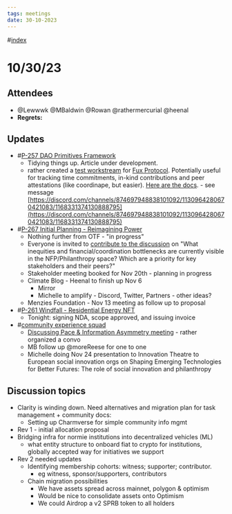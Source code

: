 ```yaml
---
tags: meetings
date: 30-10-2023
---
```

#[index](notes/general-circle/old-gc-meetings/index.md) 
# 10/30/23
## Attendees
- @Lewwwk @MBaldwin @Rowan  @rathermercurial @heenal 
- **Regrets:** 

## Updates 
- #[P-257 DAO Primitives Framework](P-257%20DAO%20Primitives%20Framework)
	- Tidying things up. Article under development.
	- rather created a [test workstream]([https://fux.gg/workstream/21/](https://fux.gg/workstream/21/)) for [Fux Protocol]([https://fux.gg/](https://fux.gg/)). Potentially useful for tracking time commitments, in-kind contributions and peer attestations (like coordinape, but easier). [Here are the docs]([https://docs.fux.gg/](https://docs.fux.gg/)). - see message [https://discord.com/channels/874697948838101092/1130964280670421083/1168331374130888795](https://discord.com/channels/874697948838101092/1130964280670421083/1168331374130888795)  
- #[P-267 Initial Planning - Reimagining Power](P-267%20Initial%20Planning%20-%20Reimagining%20Power)
	-  Nothing further from OTF - "in progress"
	- Everyone is invited to [contribute to the discussion](https://discord.com/channels/874697948838101092/1130964280670421083/1164925761577308220) on "What inequities and financial/coordination bottlenecks are currently visible in the NFP/Philanthropy space? Which are a priority for key stakeholders and their peers?"
	- Stakeholder meeting booked for Nov 20th - planning in progress
	- Climate Blog - Heenal to finish up Nov 6
		- Mirror 
		- Michelle to amplify - Discord, Twitter, Partners - other ideas?
	- Menzies Foundation - Nov 13 meeting as follow up to proposal
- #[P-261 Windfall - Residential Energy NFT](P-261%20Windfall%20-%20Residential%20Energy%20NFT)
	- Tonight: signing NDA, scope approved, and issuing invoice
- #[community experience squad](/notes/archive/clarity/Tags/community%20experience%20squad.md) 
	- [Discussing Pace & Information Asymmetry meeting](https://app.charmverse.io/superbenefit/discussing-pace-information-superbenefit-1810674152890046) - rather organized a convo 
	- MB follow up @moreReese for one to one
	- Michelle doing Nov 24 presentation to Innovation Theatre to European social innovation orgs on Shaping Emerging Technologies for Better Futures: The role of social innovation and philanthropy

## Discussion topics
- Clarity is winding down. Need alternatives and migration plan for task management + community docs:
	- Setting up Charmverse for simple community info mgmt
- Rev 1 - initial allocation proposal
- Bridging infra for normie institutions into decentralized vehicles (ML)
	- what entity structure to onboard fiat to crypto for institutions, globally accepted way for initiatives we support
- Rev 2 needed updates
	- Identifying membership cohorts: witness; supporter; contributor.
		- eg witness, sponsor/supporters, contributors
	- Chain migration possibilities
		- We have assets spread across mainnet, polygon & optimism
		- Would be nice to consolidate assets onto Optimism
		- We could Airdrop a v2 SPRB token to all holders
